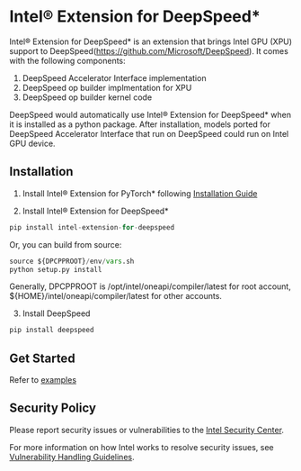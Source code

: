 # Intel® Extension for DeepSpeed*
Intel® Extension for DeepSpeed* is an extension that brings Intel GPU (XPU) support to DeepSpeed(https://github.com/Microsoft/DeepSpeed). It comes with the following components:
1. DeepSpeed Accelerator Interface implementation
2. DeepSpeed op builder implmentation for XPU
3. DeepSpeed op builder kernel code

DeepSpeed would automatically use Intel® Extension for DeepSpeed* when it is installed as a python package.   After installation, models ported for DeepSpeed Accelerator Interface that run on DeepSpeed could run on Intel GPU device.

## Installation

1. Install Intel® Extension for PyTorch* following [Installation Guide](https://intel.github.io/intel-extension-for-pytorch/xpu/latest/tutorials/installation.html) 

2. Install Intel® Extension for DeepSpeed*
```python
pip install intel-extension-for-deepspeed
```
 Or, you can build from source:
```python
source ${DPCPPROOT}/env/vars.sh
python setup.py install
```
Generally, DPCPPROOT is /opt/intel/oneapi/compiler/latest for root account, ${HOME}/intel/oneapi/compiler/latest for other accounts.

3. Install DeepSpeed

```python
pip install deepspeed
```
## Get Started
Refer to [examples](https://github.com/intel/intel-extension-for-deepspeed/tree/main/examples#readme)


## Security Policy
Please report security issues or vulnerabilities to the [Intel Security Center].

For more information on how Intel works to resolve security issues, see
[Vulnerability Handling Guidelines].

[Intel Security Center]:https://www.intel.com/security
[Vulnerability Handling Guidelines]:https://www.intel.com/content/www/us/en/security-center/vulnerability-handling-guidelines.html
